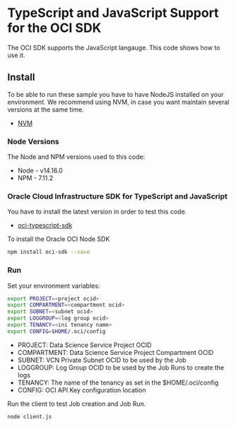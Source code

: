 # TypeScript and JavaScript Support for the OCI SDK

The OCI SDK supports the JavaScript langauge. This code shows how to use it.

## Install

To be able to run these sample you have to have NodeJS installed on your environment. We recommend using NVM, in case you want maintain several versions at the same time.

- [NVM](https://github.com/nvm-sh/nvm)

### Node Versions

The Node and NPM versions used to this code:

- Node - v14.16.0
- NPM - 7.11.2

### Oracle Cloud Infrastructure SDK for TypeScript and JavaScript

You have to install the latest version in order to test this code. 

- [oci-typescript-sdk](https://github.com/oracle/oci-typescript-sdk)

To install the Oracle OCI Node SDK

```bash
npm install oci-sdk --save
```

### Run 

Set your environment variables:

```bash
export PROJECT=<project ocid>
export COMPARTMENT=<compartment ocid>
export SUBNET=<subnet ocid>
export LOGGROUP=<log group ocid>
export TENANCY=<ini tenancy name>
export CONFIG=$HOME/.oci/config
```

- PROJECT: Data Science Service Project OCID
- COMPARTMENT: Data Science Service Project Compartment OCID
- SUBNET: VCN Private Subnet OCID to be used by the Job
- LOGGROUP: Log Group OCID to be used by the Job Runs to create the logs
- TENANCY: The name of the tenancy as set in the $HOME/.oci/config
- CONFIG: OCI API Key configuration location

Run the client to test Job creation and Job Run.

```bash
node client.js
```

